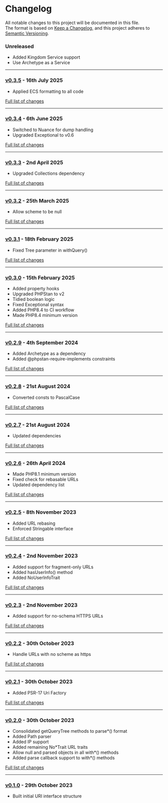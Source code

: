 # Changelog

All notable changes to this project will be documented in this file.<br>
The format is based on [Keep a Changelog](https://keepachangelog.com/en/1.0.0/),
and this project adheres to [Semantic Versioning](https://semver.org/spec/v2.0.0.html).

### Unreleased
- Added Kingdom Service support
- Use Archetype as a Service

---

### [v0.3.5](https://github.com/decodelabs/singularity/commits/v0.3.5) - 16th July 2025

- Applied ECS formatting to all code

[Full list of changes](https://github.com/decodelabs/singularity/compare/v0.3.4...v0.3.5)

---

### [v0.3.4](https://github.com/decodelabs/singularity/commits/v0.3.4) - 6th June 2025

- Switched to Nuance for dump handling
- Upgraded Exceptional to v0.6

[Full list of changes](https://github.com/decodelabs/singularity/compare/v0.3.3...v0.3.4)

---

### [v0.3.3](https://github.com/decodelabs/singularity/commits/v0.3.3) - 2nd April 2025

- Upgraded Collections dependency

[Full list of changes](https://github.com/decodelabs/singularity/compare/v0.3.2...v0.3.3)

---

### [v0.3.2](https://github.com/decodelabs/singularity/commits/v0.3.2) - 25th March 2025

- Allow scheme to be null

[Full list of changes](https://github.com/decodelabs/singularity/compare/v0.3.1...v0.3.2)

---

### [v0.3.1](https://github.com/decodelabs/singularity/commits/v0.3.1) - 18th February 2025

- Fixed Tree parameter in withQuery()

[Full list of changes](https://github.com/decodelabs/singularity/compare/v0.3.0...v0.3.1)

---

### [v0.3.0](https://github.com/decodelabs/singularity/commits/v0.3.0) - 15th February 2025

- Added property hooks
- Upgraded PHPStan to v2
- Tidied boolean logic
- Fixed Exceptional syntax
- Added PHP8.4 to CI workflow
- Made PHP8.4 minimum version

[Full list of changes](https://github.com/decodelabs/singularity/compare/v0.2.9...v0.3.0)

---

### [v0.2.9](https://github.com/decodelabs/singularity/commits/v0.2.9) - 4th September 2024

- Added Archetype as a dependency
- Added @phpstan-require-implements constraints

[Full list of changes](https://github.com/decodelabs/singularity/compare/v0.2.8...v0.2.9)

---

### [v0.2.8](https://github.com/decodelabs/singularity/commits/v0.2.8) - 21st August 2024

- Converted consts to PascalCase

[Full list of changes](https://github.com/decodelabs/singularity/compare/v0.2.7...v0.2.8)

---

### [v0.2.7](https://github.com/decodelabs/singularity/commits/v0.2.7) - 21st August 2024

- Updated dependencies

[Full list of changes](https://github.com/decodelabs/singularity/compare/v0.2.6...v0.2.7)

---

### [v0.2.6](https://github.com/decodelabs/singularity/commits/v0.2.6) - 26th April 2024

- Made PHP8.1 minimum version
- Fixed check for rebasable URLs
- Updated dependency list

[Full list of changes](https://github.com/decodelabs/singularity/compare/v0.2.5...v0.2.6)

---

### [v0.2.5](https://github.com/decodelabs/singularity/commits/v0.2.5) - 8th November 2023

- Added URL rebasing
- Enforced Stringable interface

[Full list of changes](https://github.com/decodelabs/singularity/compare/v0.2.4...v0.2.5)

---

### [v0.2.4](https://github.com/decodelabs/singularity/commits/v0.2.4) - 2nd November 2023

- Added support for fragment-only URLs
- Added hasUserInfo() method
- Added NoUserInfoTrait

[Full list of changes](https://github.com/decodelabs/singularity/compare/v0.2.3...v0.2.4)

---

### [v0.2.3](https://github.com/decodelabs/singularity/commits/v0.2.3) - 2nd November 2023

- Added support for no-schema HTTPS URLs

[Full list of changes](https://github.com/decodelabs/singularity/compare/v0.2.2...v0.2.3)

---

### [v0.2.2](https://github.com/decodelabs/singularity/commits/v0.2.2) - 30th October 2023

- Handle URLs with no scheme as https

[Full list of changes](https://github.com/decodelabs/singularity/compare/v0.2.1...v0.2.2)

---

### [v0.2.1](https://github.com/decodelabs/singularity/commits/v0.2.1) - 30th October 2023

- Added PSR-17 Uri Factory

[Full list of changes](https://github.com/decodelabs/singularity/compare/v0.2.0...v0.2.1)

---

### [v0.2.0](https://github.com/decodelabs/singularity/commits/v0.2.0) - 30th October 2023

- Consolidated getQueryTree methods to parse*() format
- Added Path parser
- Added IP support
- Added remaining No*Trait URL traits
- Allow null and parsed objects in all with*() methods
- Added parse callback support to with*() methods

[Full list of changes](https://github.com/decodelabs/singularity/compare/v0.1.0...v0.2.0)

---

### [v0.1.0](https://github.com/decodelabs/singularity/commits/v0.1.0) - 29th October 2023

- Built initial URI interface structure

